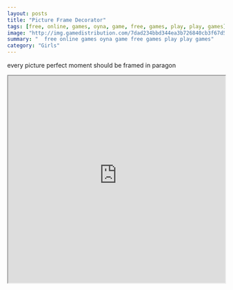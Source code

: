 ```yaml
---
layout: posts
title: "Picture Frame Decorator"
tags: [free, online, games, oyna, game, free, games, play, play, games]
image: "http://img.gamedistribution.com/7dad234bbd344ea3b726840cb3f67d55.jpg"
summary: "  free online games oyna game free games play play games"
category: "Girls"
---
```


every picture perfect moment should be framed in paragon

<iframe width="100%" height="480px;" src="http://flash.gamedistribution.com?game=7dad234bbd344ea3b726840cb3f67d55"></iframe>